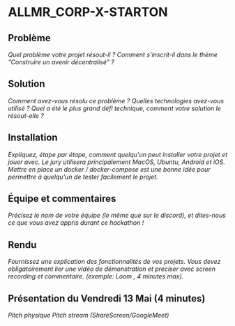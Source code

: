 # ALLMR_CORP-X-STARTON


## Problème
*Quel problème votre projet résout-il ? Comment s'inscrit-il dans le thème "Construire un avenir décentralisé" ?*


## Solution
*Comment avez-vous résolu ce problème ? Quelles technologies avez-vous utilisé ? Quel a été le plus grand défi technique, comment votre solution le résout-elle ?*


## Installation
*Expliquez, étape par étape, comment quelqu'un peut installer votre projet et jouer avec. Le jury utilisera principalement MacOS, Ubuntu, Android et iOS. Mettre en place un docker / docker-compose est une bonne idée pour permettre à quelqu'un de tester facilement le projet.*


## Équipe et commentaires
*Précisez le nom de votre équipe (le même que sur le discord), et dites-nous ce que vous avez appris durant ce hackathon !*


## Rendu
*Fournissez une explication des fonctionnalités de vos projets. Vous devez obligatoirement lier une vidéo de démonstration et preciser avec screen recording et commentaire. (exemple: Loom , 4 minutes max).*


## Présentation du Vendredi 13 Mai (4 minutes)
*Pitch physique*
*Pitch stream (ShareScreen/GoogleMeet)*
